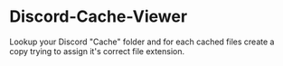 # Discord-Cache-Viewer
Lookup your Discord "Cache" folder and for each cached files create a copy trying to assign it's correct file extension.
